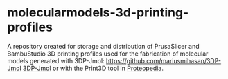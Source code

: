 # molecularmodels-3d-printing-profiles
A repository created for storage and distribution of PrusaSlicer and BambuStudio 3D printing profiles used for the fabrication of molecular models generated with 3DP-Jmol: https://github.com/mariusmihasan/3DP-Jmol [3DP-Jmol](https://github.com/mariusmihasan/3DP-Jmol) or with the Print3D tool in [Proteopedia](https://proteopedia.org/wiki/index.php/Main_Page).
